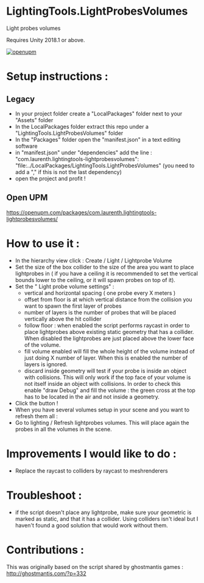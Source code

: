 # LightingTools.LightProbesVolumes
Light probes volumes

Requires Unity 2018.1 or above.

[![openupm](https://img.shields.io/npm/v/com.laurenth.lightingtools-lightprobesvolumes?label=openupm&registry_uri=https://package.openupm.com)](https://openupm.com/packages/com.laurenth.lightingtools-lightprobesvolumes/)

# Setup instructions :

## Legacy
- In your project folder create a "LocalPackages" folder next to your "Assets" folder
- In the LocalPackages folder extract this repo under a "LightingTools.LightProbesVolumes" folder
- In the "Packages" folder open the "manifest.json" in a text editing software
- in "manifest.json" under "dependencies" add the line :
"com.laurenth.lightingtools-lightprobesvolumes": "file:../LocalPackages/LightingTools.LightProbesVolumes" (you need to add a "," if this is not the last dependency)
- open the project and profit !

## Open UPM
https://openupm.com/packages/com.laurenth.lightingtools-lightprobesvolumes/

# How to use it :

- In the hierarchy view click : Create / Light / Lightprobe Volume
- Set the size of the box collider to the size of the area you want to place lightprobes in ( if you have a ceiling it is recommended to set the vertical bounds lower to the ceiling, or it will spawn probes on top of it).
- Set the " Light probe volume settings" : 
  - vertical and horizontal spacing ( one probe every X meters )
  - offset from floor is at which vertical distance from the collision you want to spawn the first layer of probes
  - number of layers is the number of probes that will be placed vertically above the hit collider
  - follow floor : when enabled the script performs raycast in order to place lightprobes above existing static geometry that has a collider. When disabled the lightprobes are just placed above the lower face of the volume.
  - fill volume enabled will fill the whole height of the volume instead of just doing X number of layer. When this is enabled the number of layers is ignored.
  - discard inside geometry will test if your probe is inside an object with collisions. This will only work if the top face of your volume is not itself inside an object with collisions. In order to check this enable "draw Debug" and fill the volume : the green cross at the top has to be located in the air and not inside a geometry.
- Click the button !
- When you have several volumes setup in your scene and you want to refresh them all :
- Go to lighting / Refresh lightprobes volumes. This will place again the probes in all the volumes in the scene.
  
# Improvements I would like to do :

- Replace the raycast to colliders by raycast to meshrenderers

# Troubleshoot :

- if the script doesn't place any lightprobe, make sure your geometric is marked as static, and that it has a collider. Using colliders isn't ideal but I haven't found a good solution that would work without them.

# Contributions :

This was originally based on the script shared by ghostmantis games : http://ghostmantis.com/?p=332
